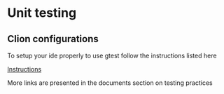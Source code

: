 # Unit testing
## Clion configurations
 To setup your ide properly to use gtest follow the instructions listed here

 [Instructions](https://www.jetbrains.com/help/clion/creating-google-test-run-debug-configuration-for-test.html)

 More links are presented in the documents section on testing practices